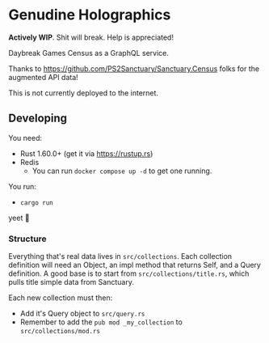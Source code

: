 # Genudine Holographics

**Actively WIP**. Shit will break. Help is appreciated!

Daybreak Games Census as a GraphQL service.

Thanks to https://github.com/PS2Sanctuary/Sanctuary.Census folks for the augmented API data!

This is not currently deployed to the internet.

## Developing

You need:

- Rust 1.60.0+ (get it via https://rustup.rs)
- Redis
  - You can run `docker compose up -d` to get one running.

You run:

- `cargo run`

yeet 🦀

### Structure

Everything that's real data lives in `src/collections`. Each collection definition will need an Object, an impl method that returns Self, and a Query definition. A good base is to start from `src/collections/title.rs`, which pulls title simple data from Sanctuary.

Each new collection must then:

- Add it's Query object to `src/query.rs`
- Remember to add the `pub mod _my_collection` to `src/collections/mod.rs`
